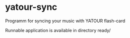 # yatour-sync
Programm for syncing your music with YATOUR flash-card 

Runnable application is available in directory ready/
